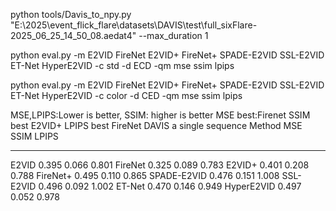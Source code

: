 python tools/Davis_to_npy.py "E:\2025\event_flick_flare\datasets\DAVIS\test\full_sixFlare-2025_06_25_14_50_08.aedat4" --max_duration 1       

python eval.py -m E2VID FireNet E2VID+ FireNet+ SPADE-E2VID SSL-E2VID ET-Net HyperE2VID -c std -d ECD -qm mse ssim lpips  

python eval.py -m E2VID FireNet E2VID+ FireNet+ SPADE-E2VID SSL-E2VID ET-Net HyperE2VID -c color -d CED -qm mse ssim lpips


MSE,LPIPS:Lower is better, SSIM: higher is better
MSE best:Firenet SSIM best E2VID+ LPIPS best FireNet
               DAVIS a single sequence
Method              MSE    SSIM    LPIPS
-----------  ----------  ------  -------
E2VID             0.395   0.066    0.801
FireNet           0.325   0.089    0.783
E2VID+            0.401   0.208    0.788
FireNet+          0.495   0.110    0.865
SPADE-E2VID       0.476   0.151    1.008
SSL-E2VID         0.496   0.092    1.002
ET-Net            0.470   0.146    0.949
HyperE2VID        0.497   0.052    0.978